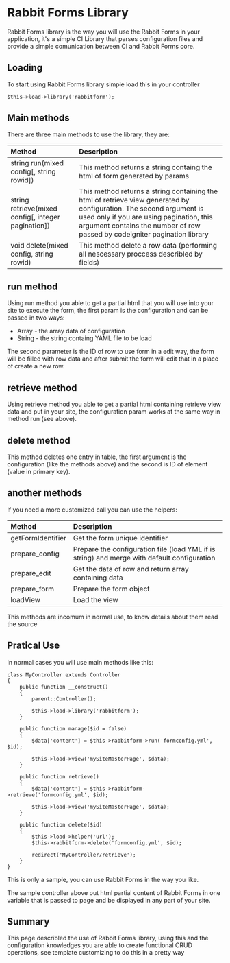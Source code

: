 # Rabbit Forms Library #

Rabbit Forms library is the way you will use the Rabbit Forms in your application, it's a simple CI Library that parses configuration files and provide a simple comunication between CI and Rabbit Forms core.

## Loading ##

To start using Rabbit Forms library simple load this in your controller

```
$this->load->library('rabbitform');
```

## Main methods ##

There are three main methods to use the library, they are:

| **Method** | **Description** |
|:-----------|:----------------|
| string run(mixed config[, string rowid]) | This method returns a string containg the html of form generated by params |
| string retrieve(mixed config[, integer pagination]) | This method returns a string containing the html of retrieve view generated by configuration. The second argument is used only if you are using pagination, this argument contains the number of row passed by codeigniter pagination library |
| void delete(mixed config, string rowid) | This method delete a row data (performing all nescessary proccess describled by fields) |

## run method ##

Using run method you able to get a partial html that you will use into your site to execute the form, the first param is the configuration and can be passed in two ways:

  * Array - the array data of configuration
  * String - the string containg YAML file to be load

The second parameter is the ID of row to use form in a edit way, the form will be filled with row data and after submit the form will edit that in a place of create a new row.

## retrieve method ##

Using retrieve method you able to get a partial html containing retrieve view data and put in your site, the configuration param works at the same way in method run (see above).

## delete method ##

This method deletes one entry in table, the first argument is the configuration (like the methods above) and the second is ID of element (value in primary key).

## another methods ##

If you need a more customized call you can use the helpers:

| **Method** | **Description** |
|:-----------|:----------------|
| getFormIdentifier | Get the form unique identifier |
| prepare\_config | Prepare the configuration file (load YML if is string) and merge with default configuration |
| prepare\_edit | Get the data of row and return array containing data |
| prepare\_form | Prepare the form object |
| loadView   | Load the view   |

This methods are incomum in normal use, to know details about them read the source

## Pratical Use ##

In normal cases you will use main methods like this:

```
class MyController extends Controller
{
    public function __construct()
    {
        parent::Controller();

        $this->load->library('rabbitform');
    }

    public function manage($id = false)
    {
        $data['content'] = $this->rabbitform->run('formconfig.yml', $id);

        $this->load->view('mySiteMasterPage', $data);
    }

    public function retrieve()
    {
        $data['content'] = $this->rabbitform->retrieve('formconfig.yml', $id);

        $this->load->view('mySiteMasterPage', $data);
    }

    public function delete($id)
    {
        $this->load->helper('url');
        $this->rabbitform->delete('formconfig.yml', $id);

        redirect('MyController/retrieve');
    }
}
```

This is only a sample, you can use Rabbit Forms in the way you like.

The sample controller above put html partial content of Rabbit Forms in one variable that is passed to page and be displayed in any part of your site.

## Summary ##

This page describled the use of Rabbit Forms library, using this and the configuration knowledges you are able to create functional CRUD operations, see template customizing to do this in a pretty way